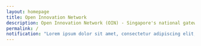 ```yaml
---
layout: homepage
title: Open Innovation Network
description: Open Innovation Network (OIN) - Singapore's national gateway to open innovation challenges, upcoming activities, latest happenings, and resources.
permalink: /
notification: "Lorem ipsum dolor sit amet, consectetur adipiscing elit, sed do eiusmod tempor incididunt ut labore et dolore magna aliqua. Ut enim ad minim veniam, quis nostrud exercitation ullamco laboris nisi ut aliquip ex ea commodo consequat."
---
```


